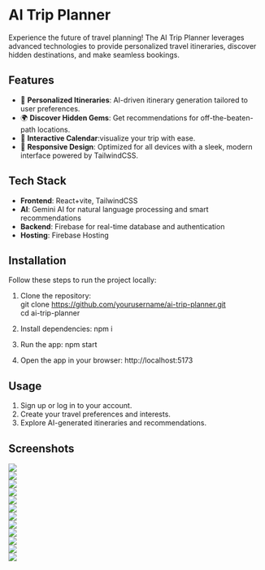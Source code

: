 
# AI Trip Planner  

Experience the future of travel planning! The AI Trip Planner leverages advanced technologies to provide personalized travel itineraries, discover hidden destinations, and make seamless bookings.  

## Features  
- 🧭 **Personalized Itineraries**: AI-driven itinerary generation tailored to user preferences.  
- 🌍 **Discover Hidden Gems**: Get recommendations for off-the-beaten-path locations.  
- 📅 **Interactive Calendar**:visualize your trip with ease.  
- 🎨 **Responsive Design**: Optimized for all devices with a sleek, modern interface powered by TailwindCSS.  

## Tech Stack  
- **Frontend**: React+vite, TailwindCSS  
- **AI**: Gemini AI for natural language processing and smart recommendations  
- **Backend**: Firebase for real-time database and authentication  
- **Hosting**: Firebase Hosting  

## Installation  
Follow these steps to run the project locally:  

1. Clone the repository:  
   git clone https://github.com/yourusername/ai-trip-planner.git  
   cd ai-trip-planner
   
2. Install dependencies:
   npm i

3. Run the app:
   npm start

4. Open the app in your browser:
   http://localhost:5173

## <b>Usage</b>
1. Sign up or log in to your account.
2. Create your travel preferences and interests.
3. Explore AI-generated itineraries and recommendations.

## <b>Screenshots<b>



<img src='https://github.com/user-attachments/assets/d2bfca3e-797d-409e-a020-f4272e54f777'/><br/>
<img src='https://github.com/user-attachments/assets/ce241398-2e55-4699-85a8-5eadbcdd42cc' /><br/>
<img src='https://github.com/user-attachments/assets/9d8efbee-fdc0-428f-8ca6-aba9ffd90102' /><br/>
<img src='https://github.com/user-attachments/assets/ff907830-6d27-4fe2-af1d-47cc56ad8d37' /><br/>
<img src='https://github.com/user-attachments/assets/17519b15-264e-4af9-a146-550793ce091a' /><br/>
<img src='https://github.com/user-attachments/assets/0649901f-482e-4019-9535-e42be57f9f93' /><br/>
<img src='https://github.com/user-attachments/assets/32ba418a-100e-439c-be2c-3d7e1413947f' /><br/>
<img src='https://github.com/user-attachments/assets/adf378f3-f603-4b86-8945-586dd85a0c7c' /><br/>
<img src='https://github.com/user-attachments/assets/e84da3b6-cd4b-4c93-8518-047bdcee4258' /><br/>
<img src='https://github.com/user-attachments/assets/9a35ca72-0df2-45bd-9912-1537dc477815' /><br/>
<img src='https://github.com/user-attachments/assets/138256e5-a758-4938-ae76-1ec5b11458af' /><br/>
<img src='https://github.com/user-attachments/assets/ecf401a1-ab52-4761-a7de-5696fc98e74e' />

